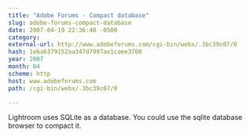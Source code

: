 ```yaml
---
title: "Adobe Forums - Compact database"
slug: adobe-forums-compact-database
date: 2007-04-19 22:36:40 -0500
category: 
external-url: http://www.adobeforums.com/cgi-bin/webx/.3bc39c07/0
hash: 1e6a6379152aa347d7997ae1caee3700
year: 2007
month: 04
scheme: http
host: www.adobeforums.com
path: /cgi-bin/webx/.3bc39c07/0

---
```


Lightroom uses SQLite as a database. You could use the sqlite database browser to compact it.
